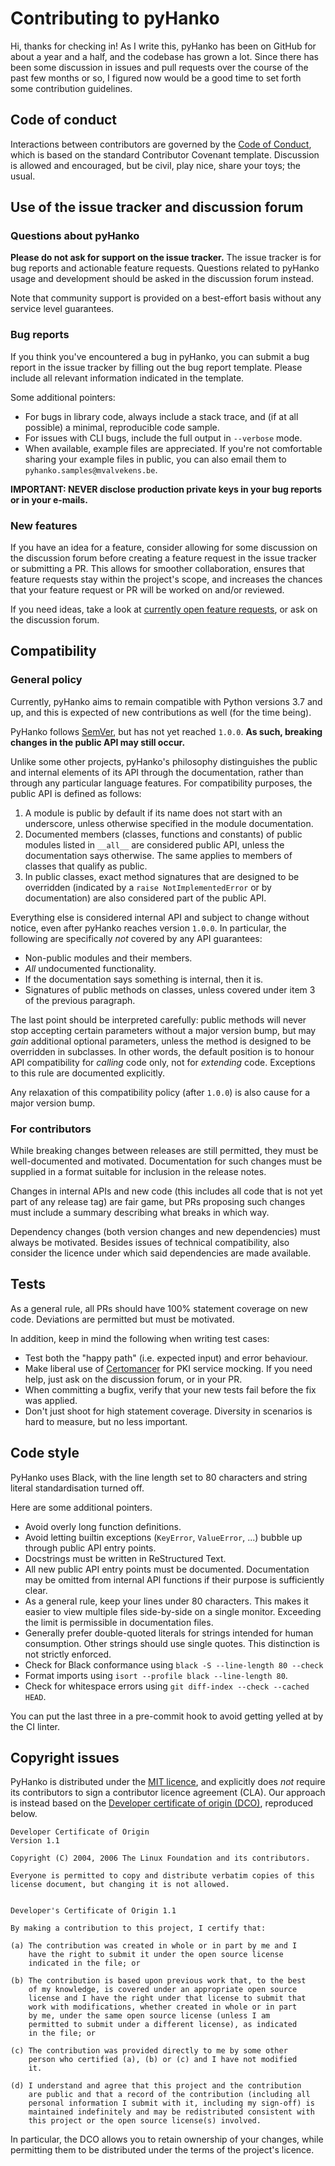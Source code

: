 # Contributing to pyHanko

Hi, thanks for checking in! As I write this, pyHanko has been on GitHub for
about a year and a half, and the codebase has grown a lot. Since there has been
some discussion in issues and pull requests over the course of the past few
months or so, I figured now would be a good time to set forth some contribution
guidelines.


## Code of conduct

Interactions between contributors are governed by the
[Code of Conduct](CODE_OF_CONDUCT.md),
which is based on the standard Contributor Covenant template. Discussion is
allowed and encouraged, but be civil, play nice, share your toys; the usual.


## Use of the issue tracker and discussion forum

### Questions about pyHanko

**Please do not ask for support on the issue tracker.** The issue tracker is for bug
reports and actionable feature requests. Questions related to pyHanko usage
and development should be asked in the discussion forum instead.

Note that community support is provided on a best-effort basis without any
service level guarantees.


### Bug reports

If you think you've encountered a bug in pyHanko, you can submit a bug report
in the issue tracker by filling out the bug report template. Please include all
relevant information indicated in the template.

Some additional pointers:

 * For bugs in library code, always include a stack trace, and (if at all
   possible) a minimal, reproducible code sample.
 * For issues with CLI bugs, include the full output in `--verbose` mode.
 * When available, example files are appreciated. If you're not comfortable
   sharing your example files in public, you can also email them to
   `pyhanko.samples@mvalvekens.be`.

**IMPORTANT: NEVER disclose production private keys in your bug reports or
in your e-mails.**


### New features

If you have an idea for a feature, consider allowing for some discussion on
the discussion forum before creating a feature request in the issue tracker
or submitting a PR. This allows for smoother collaboration, ensures that
feature requests stay within the project's scope, and increases the chances
that your feature request or PR will be worked on and/or reviewed.

If you need ideas, take a look at [currently open feature requests][feature-requests],
or ask on the discussion forum.

[feature-requests]: https://github.com/MatthiasValvekens/pyHanko/issues?q=is%3Aissue+is%3Aopen+label%3Aenhancement


## Compatibility


### General policy

Currently, pyHanko aims to remain compatible with Python versions 3.7 and up,
and this is expected of new contributions as well (for the time being).

PyHanko follows [SemVer](https://semver.org/), but has not yet reached `1.0.0`.
**As such, breaking changes in the public API may still occur.**


Unlike some other projects, pyHanko's philosophy distinguishes the public and
internal elements of its API through the documentation, rather than through
any particular language features. For compatibility purposes, the public API
is defined as follows:

 1. A module is public by default if its name does not start with an underscore,
    unless otherwise specified in the module documentation.
 2. Documented members (classes, functions and constants) of public modules
    listed in `__all__` are considered public API, unless the documentation
    says otherwise. The same applies to members of classes that qualify as
    public.
 3. In public classes, exact method signatures that are designed to be
    overridden (indicated by a `raise NotImplementedError` or by documentation)
    are also considered part of the public API.


Everything else is considered internal API and subject to change without notice,
even after pyHanko reaches version `1.0.0`. In particular, the following
are specifically _not_ covered by any API guarantees:

 - Non-public modules and their members.
 - _All_ undocumented functionality.
 - If the documentation says something is internal, then it is.
 - Signatures of public methods on classes, unless covered under item 3 of
   the previous paragraph.

The last point should be interpreted carefully: public methods will never
stop accepting certain parameters without a major version bump, but
may _gain_ additional optional parameters, unless the method is designed to be
overridden in subclasses. In other words, the default position is to honour
API compatibility for _calling_ code only, not for _extending_ code.
Exceptions to this rule are documented explicitly.


Any relaxation of this compatibility policy (after `1.0.0`) is also cause for
a major version bump.


### For contributors

While breaking changes between releases are still permitted, they must be
well-documented and motivated. Documentation for such changes must be supplied
in a format suitable for inclusion in the release notes.

Changes in internal APIs and new code (this includes all code that is not yet
part of any release tag) are fair game, but PRs proposing such changes must
include a summary describing what breaks in which way.

Dependency changes (both version changes and new dependencies) must always be
motivated. Besides issues of technical compatibility, also consider the
licence under which said dependencies are made available.


## Tests

As a general rule, all PRs should have 100% statement coverage on new code.
Deviations are permitted but must be motivated.

In addition, keep in mind the following when writing test cases:

 * Test both the "happy path" (i.e. expected input) and error behaviour.
 * Make liberal use of [Certomancer][certomancer] for PKI
   service mocking. If you need help, just ask on the discussion forum, or in
   your PR.
 * When committing a bugfix, verify that your new tests fail before the fix
   was applied.
 * Don't just shoot for high statement coverage. Diversity in scenarios is
   hard to measure, but no less important.

[certomancer]: https://github.com/MatthiasValvekens/certomancer

## Code style

PyHanko uses Black, with the line length set to 80 characters and
string literal standardisation turned off.

Here are some additional pointers.

 * Avoid overly long function definitions.
 * Avoid letting builtin exceptions (`KeyError`, `ValueError`, ...) bubble up
   through public API entry points.
 * Docstrings must be written in ReStructured Text.
 * All new public API entry points must be documented. Documentation may be
   omitted from internal API functions if their purpose is sufficiently clear.
 * As a general rule, keep your lines under 80 characters. This makes it easier
   to view multiple files side-by-side on a single monitor. Exceeding the limit
   is permissible in documentation files.
 * Generally prefer double-quoted literals for strings intended for human consumption.
   Other strings should use single quotes. This distinction is not strictly enforced.
 * Check for Black conformance using `black -S --line-length 80 --check`
 * Format imports using `isort --profile black --line-length 80`.
 * Check for whitespace errors using `git diff-index --check --cached HEAD`.

You can put the last three in a pre-commit hook to avoid getting yelled at by the
CI linter.


## Copyright issues

PyHanko is distributed under the [MIT licence](LICENSE), and explicitly does
*not* require its contributors to sign a contributor licence agreement (CLA).
Our approach is instead based on the
[Developer certificate of origin (DCO)][dco], reproduced below.

[dco]: https://developercertificate.org/

```
Developer Certificate of Origin
Version 1.1

Copyright (C) 2004, 2006 The Linux Foundation and its contributors.

Everyone is permitted to copy and distribute verbatim copies of this
license document, but changing it is not allowed.


Developer's Certificate of Origin 1.1

By making a contribution to this project, I certify that:

(a) The contribution was created in whole or in part by me and I
    have the right to submit it under the open source license
    indicated in the file; or

(b) The contribution is based upon previous work that, to the best
    of my knowledge, is covered under an appropriate open source
    license and I have the right under that license to submit that
    work with modifications, whether created in whole or in part
    by me, under the same open source license (unless I am
    permitted to submit under a different license), as indicated
    in the file; or

(c) The contribution was provided directly to me by some other
    person who certified (a), (b) or (c) and I have not modified
    it.

(d) I understand and agree that this project and the contribution
    are public and that a record of the contribution (including all
    personal information I submit with it, including my sign-off) is
    maintained indefinitely and may be redistributed consistent with
    this project or the open source license(s) involved.

```

In particular, the DCO allows you to retain ownership of your changes,
while permitting them to be distributed under the terms of the project's
licence.
